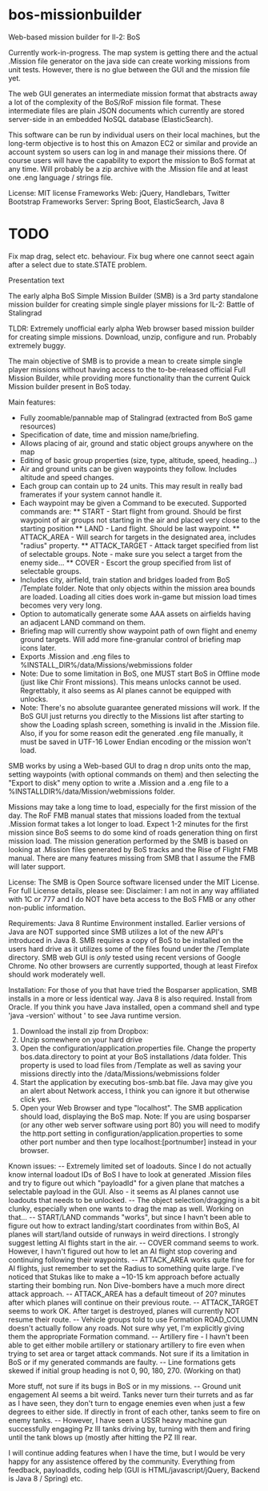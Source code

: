 # bos-missionbuilder
Web-based mission builder for Il-2: BoS

Currently work-in-progress. The map system is getting there and the actual .Mission file generator on the java side can create working missions from unit tests. However, there is no glue between the GUI and the mission file yet.

The web GUI generates an intermediate mission format that abstracts away a lot of the complexity of the BoS/RoF mission file format. These intermediate files are plain JSON documents which currently are stored server-side in an embedded NoSQL database (ElasticSearch).

This software can be run by individual users on their local machines, but the long-term objective is to host this on Amazon EC2 or similar and provide an account system so users can log in and manage their missions there. Of course users will have the capability to export the mission to BoS format at any time. Will probably be a zip archive with the .Mission file and at least one .eng language / strings file.

License: MIT license
Frameworks Web: jQuery, Handlebars, Twitter Bootstrap
Frameworks Server: Spring Boot, ElasticSearch, Java 8

# TODO
Fix map drag, select etc. behaviour.
Fix bug where one cannot seect again after a select due to state.STATE problem.


Presentation text

The early alpha BoS Simple Mission Builder (SMB) is a 3rd party standalone mission builder for creating simple single player missions for IL-2: Battle of Stalingrad

TLDR: Extremely unofficial early alpha Web browser based mission builder for creating simple missions. Download, unzip, configure and run. Probably extremely buggy.


The main objective of SMB is to provide a mean to create simple single player missions without having access to the to-be-released official Full Mission Builder, while providing more functionality than the current Quick Mission builder present in BoS today.

Main features:
* Fully zoomable/pannable map of Stalingrad (extracted from BoS game resources)
* Specification of date, time and mission name/briefing.
* Allows placing of air, ground and static object groups anywhere on the map
* Editing of basic group properties (size, type, altitude, speed, heading...)
* Air and ground units can be given waypoints they follow. Includes altitude and speed changes.
* Each group can contain up to 24 units. This may result in really bad framerates if your system cannot handle it.
* Each waypoint may be given a Command to be executed. Supported commands are:
** START - Start flight from ground. Should be first waypoint of air groups not starting in the air and placed very close to the starting position
** LAND - Land flight. Should be last waypoint.
** ATTACK_AREA - Will search for targets in the designated area, includes "radius" property.
** ATTACK_TARGET - Attack target specified from list of selectable groups. Note - make sure you select a target from the enemy side...
** COVER - Escort the group specified from list of selectable groups.
* Includes city, airfield, train station and bridges loaded from BoS /Template folder. Note that only objects within the mission area bounds are loaded. Loading all cities does work in-game but mission load times becomes very very long.
* Option to automatically generate some AAA assets on airfields having an adjacent LAND command on them.
* Briefing map will currently show waypoint path of own flight and enemy ground targets. Will add more fine-granular control of briefing map icons later.
* Exports .Mission and .eng files to %INSTALL_DIR%/data/Missions/webmissions folder
* Note: Due to some limitation in BoS, one MUST start BoS in Offline mode (just like Chir Front missions). This means unlocks cannot be used. Regrettably, it also seems as AI planes cannot be equipped with unlocks.
* Note: There's no absolute guarantee generated missions will work. If the BoS GUI just returns you directly to the Missions list after starting to show the Loading splash screen, something is invalid in the .Mission file. Also, if you for some reason edit the generated .eng file manually, it must be saved in UTF-16 Lower Endian encoding or the mission won't load.

SMB works by using a Web-based GUI to drag n drop units onto the map, setting waypoints (with optional commands on them) and then selecting the "Export to disk" meny option to write a .Mission and a .eng file to a %INSTALLDIR%/data/Mission/webmissions folder.

Missions may take a long time to load, especially for the first mission of the day. The RoF FMB manual states that missions loaded from the textual .Mission format takes a lot longer to load. Expect 1-2 minutes for the first mission since BoS seems to do some kind of roads generation thing on first mission load.
The mission generation performed by the SMB is based on looking at .Mission files generated by BoS tracks and the Rise of Flight FMB manual. There are many features missing from SMB that I assume the FMB will later support.

License: The SMB is Open Source software licensed under the MIT License. For full License details, please see: 
Disclaimer: I am not in any way affiliated with 1C or 777 and I do NOT have beta access to the BoS FMB or any other non-public information. 

Requirements:
Java 8 Runtime Environment installed. Earlier versions of Java are NOT supported since SMB utilizes a lot of the new API's introduced in Java 8.
SMB requires a copy of BoS to be installed on the users hard drive as it utilizes some of the files found under the /Template directory.
SMB web GUI is _only_ tested using recent versions of Google Chrome. No other browsers are currently supported, though at least Firefox should work moderately well.

Installation:
For those of you that have tried the Bosparser application, SMB installs in a more or less identical way. Java 8 is also required. Install from Oracle. If you think you have Java installed, open a command shell and type 'java -version' without ' to see Java runtime version.
1. Download the install zip from Dropbox:
2. Unzip somewhere on your hard drive
3. Open the configuration/application.properties file. Change the property bos.data.directory to point at your BoS installations /data folder. This property is used to load files from /Template as well as saving your missions directly into the /data/Missions/webmissions folder
4. Start the application by executing bos-smb.bat file. Java may give you an alert about Network access, I think you can ignore it but otherwise click yes.
5. Open your Web Browser and type "localhost". The SMB application should load, displaying the BoS map. Note: If you are using bosparser (or any other web server software using port 80) you will need to modify the http.port setting in configuration/application.properties to some other port number and then type localhost:[portnumber] instead in your browser.


Known issues:
-- Extremely limited set of loadouts. Since I do not actually know internal loadout IDs of BoS I have to look at generated .Mission files and try to figure out which "payloadId" for a given plane that matches a selectable payload in the GUI. Also - it seems as AI planes cannot use loadouts that needs to be unlocked.
-- The object selection/dragging is a bit clunky, especially when one wants to drag the map as well. Working on that...
-- START/LAND commands "works", but since I havn't been able to figure out how to extract landing/start coordinates from within BoS, AI planes will start/land outside of runways in weird directions. I strongly suggest letting AI flights start in the air.
-- COVER command seems to work. However, I havn't figured out how to let an AI flight stop covering and continuing following their waypoints.
-- ATTACK_AREA works quite fine for AI flights, just remember to set the Radius to something quite large. I've noticed that Stukas like to make a ~10-15 km approach before actually starting their bombing run. Non Dive-bombers have a much more direct attack approach.
-- ATTACK_AREA has a default timeout of 20? minutes after which planes will continue on their previous route.
-- ATTACK_TARGET seems to work OK. After target is destroyed, planes will currently NOT resume their route.
-- Vehicle groups told to use Formation ROAD_COLUMN doesn't actually follow any roads. Not sure why yet, I'm explicitly giving them the appropriate Formation command.
-- Artillery fire - I havn't been able to get either mobile artillery or stationary artillery to fire even when trying to set area or target attack commands. Not sure if its a limitation in BoS or if my generated commands are faulty.
-- Line formations gets skewed if initial group heading is not 0, 90, 180, 270. (Working on that)


More stuff, not sure if its bugs in BoS or in my missions.
-- Ground unit engagement AI seems a bit weird. Tanks never turn their turrets and as far as I have seen, they don't turn to engage enemies even when just a few degrees to either side. If directly in front of each other, tanks seem to fire on enemy tanks.
-- However, I have seen a USSR heavy machine gun successfully engaging Pz III tanks driving by, turning with them and firing until the tank blows up (mostly after hitting the PZ III rear.

I will continue adding features when I have the time, but I would be very happy for any assistence offered by the community. Everything from feedback, payloadIds, coding help (GUI is HTML/javascript/jQuery, Backend is Java 8 / Spring) etc.

